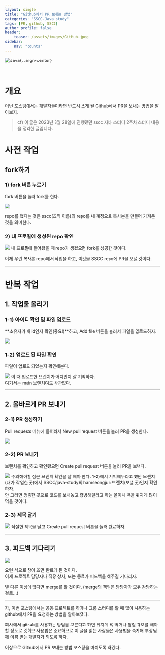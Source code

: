 ```yaml
---
layout: single
title: "Github에서 PR 보내는 방법"
categories: "SSCC-Java_study"
tags: [PR, github, SSCC]
author_profile: false
header:
    teaser: /assets/images/GitHub.jpeg
sidebar:
    nav: "counts"
---
```


![Java]({{site.url}}/assets/images/GitHub.jpeg){: .align-center}

<br>

# 개요
이번 포스팅에서는 개발자들이라면 반드시 쓰게 될 Github에서 PR을 보내는 방법을 알아보자.

> cf) 이 글은 2023년 3월 28일에 진행됐던 sscc 자바 스터디 2주차 스터디 내용을 정리한 글입니다.

# 사전 작업
## fork하기
### 1) fork 버튼 누르기
fork 버튼을 눌러 fork를 한다.

![](https://velog.velcdn.com/images/hamseongjun/post/af24fdf4-579c-4332-8587-3c75ba71a196/image.png)


repo를 했다는 것은 sscc(조직 이름)의 repo를 내 계정으로 복사본을 만들어 가져온 것을 의미한다.

### 2) 내 프로필에 생성된 repo 확인

![](https://velog.velcdn.com/images/hamseongjun/post/5fe17d06-667a-4d57-8823-f62049ba7f62/image.png)
내 프로필에 들어왔을 때 repo가 생겼으면 fork를 성공한 것이다.

이제 우린 복사본 repo에서 작업을 하고, 이것을 SSCC repo에 PR을 보낼 것이다.

***

# 반복 작업
## 1. 작업물 올리기
### 1-1) 아이디 확인 및 파일 업로드
**소유자가  내 id인지 확인(중요!)**하고, Add file 버튼을 눌러서 파일을 업로드하자.

![](https://velog.velcdn.com/images/hamseongjun/post/ac1411e8-d175-44de-a186-e8976c597f3d/image.png)

### 1-2) 업로드 된 파일 확인
파일이 업로드 되었는지 확인해본다. 

![](https://velog.velcdn.com/images/hamseongjun/post/1eec794d-0712-4c39-aa3a-b40fe51c08f2/image.png)
이 때 업로드한 브랜치가 어디인지 잘 기억하자.    
여기서는 main 브랜치여도 상관없다.

***
## 2. 올바르게 PR 보내기
### 2-1) PR 생성하기
Pull requests 메뉴에 들어와서 New pull request 버튼을 눌러 PR을 생성한다.

![](https://velog.velcdn.com/images/hamseongjun/post/09dd8d0c-14ef-4955-b00c-2515a85ecf5d/image.png)

### 2-2) PR 보내기
브랜치를 확인하고 확인됐으면 Create pull request 버튼을 눌러 PR을 보낸다.

![](https://velog.velcdn.com/images/hamseongjun/post/6b194eca-46d4-412b-b606-a2ba9e66a7ce/image.png)
주의해야할 점은 브랜치 확인을 잘 해야 한다. 1-2)에서 기억해두라고 했던 브랜치(내가 작업한 곳)에서 SSCC/java-study의 hamseongjun 브랜치(보낼 곳)인지 확인하자.   
안 그러면 엉뚱한 곳으로 코드를 보내놓고 합병해달라고 하는 꼴이니 욕을 뒤지게 많이 먹을 것이다.

### 2-3) 제목 달기

![](https://velog.velcdn.com/images/hamseongjun/post/8f507897-2f10-4b13-8238-dc7a72841222/image.png)
적절한 제목을 달고 Create pull request 버튼을 눌러 완료하자.

***
## 3. 피드백 기다리기

![](https://velog.velcdn.com/images/hamseongjun/post/d19a547c-8a14-499a-bc71-2c2c03cd57a7/image.png)

요런 식으로 창이 뜨면 완료가 된 것이다.   
이제 프로젝트 담당자나 직장 상사, 또는 동료가 피드백을 해주길 기다리자.

별 다른 이상이 없다면 merge를 할 것이다. 
(merge의 책임은 담당자가 모두 감당하는 걸로...)

***

자, 이번 포스팅에서는 공동 프로젝트를 하거나 그룹 스터디를 할 때 많이 사용하는 github에서 PR을 요청하는 방법을 알아보았다.

회사에서 github를 사용하는 방법을 모른다고 하면 뒤지게 욕 먹거나 짤릴 각오를 해야 할 정도로 깃허브 사용법은 중요하므로 이 글을 읽는 사람들은 사용법을 숙지해 부장님께 이쁨 받는 개발자가 되도록 하자.

이상으로 Github에서 PR 보내는 방법 포스팅을 마치도록 하겠다.